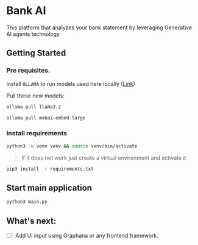 # Bank AI
This platform that analyzes your bank statement by leveraging Generative AI agents technology

## Getting Started
### Pre requisites.
Install `OLLAMA` to run models used here locally ([Link](https://ollama.com/download))

Pull these new models:

```bash
ollama pull llama3.2
```

```bash
ollama pull mxbai-embed-large
```

### Install requirements

```bash
python3 -m venv venv && source venv/bin/activate 
```
> If it does not work just create a virtual environment and activate it

```bash
pip3 install -r requirements.txt
```

## Start main application

```bash
python3 main.py
```

## What's next:
- [ ] Add UI input using Graphana or any frontend framework.
